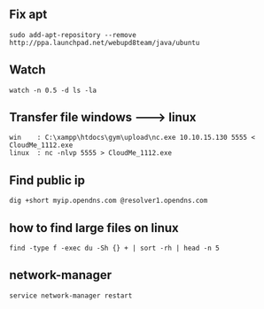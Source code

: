 ## Fix apt 
```
sudo add-apt-repository --remove http://ppa.launchpad.net/webupd8team/java/ubuntu
```

## Watch
```
watch -n 0.5 -d ls -la
```

## Transfer file windows ---> linux
```
win    : C:\xampp\htdocs\gym\upload\nc.exe 10.10.15.130 5555 < CloudMe_1112.exe
linux  : nc -nlvp 5555 > CloudMe_1112.exe
```

## Find public ip
```
dig +short myip.opendns.com @resolver1.opendns.com
```
## how to find large files on linux
```
find -type f -exec du -Sh {} + | sort -rh | head -n 5
```

##   network-manager 
```
service network-manager restart
```

